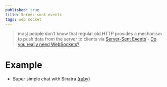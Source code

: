 ```yaml
---
published: true
title: Server-sent events
tags: web socket
---
```

> most people don’t know that regular old HTTP provides a mechanism to push data from the server to clients via [Server-Sent Events](https://en.wikipedia.org/wiki/Server-sent_events) - [Do you really need WebSockets?](https://blog.stanko.io/do-you-really-need-websockets-343aed40aa9b)

# Example
- Super simple chat with Sinatra [(ruby)](https://gist.github.com/rkh/1476463)
